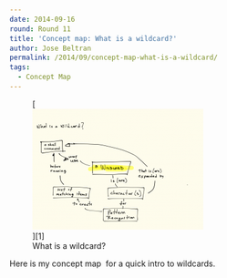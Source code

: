```yaml
---
date: 2014-09-16
round: Round 11
title: 'Concept map: What is a wildcard?'
author: Jose Beltran
permalink: /2014/09/concept-map-what-is-a-wildcard/
tags:
  - Concept Map
---
```

<figure id="attachment_8682" style="width: 300px;" class="wp-caption alignnone">[<img class="size-medium wp-image-8682" alt="What is a wildcard?" src="/uploads/2014/09/SC-Homework-01-Jose-Beltran-Concept-Map-300x212.png" width="300" height="212" />][1]<figcaption class="wp-caption-text">What is a wildcard?</figcaption></figure> 
Here is my concept map  for a quick intro to wildcards.

 [1]: /uploads/2014/09/SC-Homework-01-Jose-Beltran-Concept-Map.png
